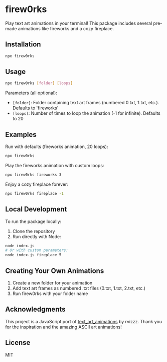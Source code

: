 # firew0rks

Play text art animations in your terminal! This package includes several pre-made animations like fireworks and a cozy fireplace.

## Installation

```bash
npx firew0rks
```

## Usage

```bash
npx firew0rks [folder] [loops]
```

Parameters (all optional):
- `[folder]`: Folder containing text art frames (numbered 0.txt, 1.txt, etc.). Defaults to 'fireworks'
- `[loops]`: Number of times to loop the animation (-1 for infinite). Defaults to 20

## Examples

Run with defaults (fireworks animation, 20 loops):
```bash
npx firew0rks
```

Play the fireworks animation with custom loops:
```bash
npx firew0rks fireworks 3
```

Enjoy a cozy fireplace forever:
```bash
npx firew0rks fireplace -1
```

## Local Development

To run the package locally:

1. Clone the repository
2. Run directly with Node:
```bash
node index.js
# Or with custom parameters:
node index.js fireplace 5
```

## Creating Your Own Animations

1. Create a new folder for your animation
2. Add text art frames as numbered .txt files (0.txt, 1.txt, 2.txt, etc.)
3. Run firew0rks with your folder name

## Acknowledgments

This project is a JavaScript port of [text_art_animations](https://github.com/rvizzz/text_art_animations) by rvizzz. Thank you for the inspiration and the amazing ASCII art animations!

## License

MIT
